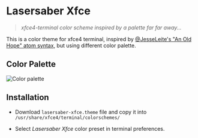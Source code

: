 # Lasersaber Xfce
> *xfce4-terminal color scheme inspired by a palette far far away...*

This is a color theme for xfce4 terminal, inspired by [@JesseLeite's "An Old Hope" atom syntax](https://github.com/JesseLeite/an-old-hope-syntax-atom), but using different color palette.

## Color Palette
![Color palette](https://raw.githubusercontent.com/tungkradle/lasersaber-xfce/master/palette.png)

## Installation
- Download `lasersaber-xfce.theme` file and copy it into `/usr/share/xfce4/terminal/colorschemes/`

- Select *Lasersaber Xfce* color preset in terminal preferences.
